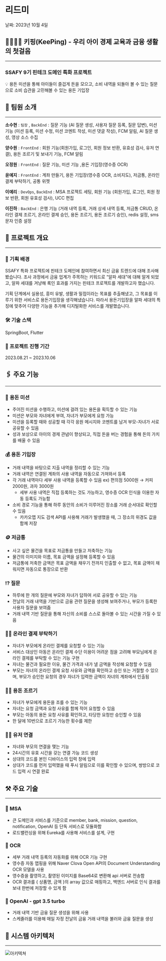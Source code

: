 # 리드미

날짜: 2023년 10월 4일

## 👨‍👩‍👧‍👧 키핑(KeePing) - 우리 아이 경제 교육과 금융 생활의 첫걸음

---

### SSAFY 9기 핀테크 도메인 특화 프로젝트

<aside>
💡 용돈 미션을 통해 아이들이 즐겁게 돈을 모으고, 소비 내역을 되돌아 볼 수 있는 질문으로
소비 습관을 고민해볼 수 있는 용돈 기입장

</aside>

## 📢 팀원 소개

---

**소수현** : `팀장` , `BackEnd` : 질문 기능 (AI 질문 생성, 사용자 질문 등록, 질문 답변), 미션 기능 (미션 등록, 미션 수정, 미션 코멘트 작성, 미션 댓글 작성), FCM 알림, AI 질문 생성, 영상 소스 수집

**양수원** : `FrontEnd` : 회원 기능(회원가입, 로그인, 회원 정보 반환, 유효성 검사, 유저 연결), 용돈 조르기 및 보내기 기능, FCM 알림

**오정원** : `FrontEnd` : 질문 기능, 미션 기능 ,용돈 기입장(영수증 OCR)

**윤예지** : `FrontEnd` :  계좌 만들기, 용돈 기입장(영수증 OCR, 소비지도), 저금통, 온라인 결제 부탁하기, 공통 위젯

**이예리** : `DevOps`, `BackEnd` : MSA 프로젝트 세팅, 회원 기능 (회원가입, 로그인, 회원 정보 반환, 회원 유효성 검사), UCC 편집

**이진하** : `BackEnd` : 은행 기능 (거래 내역 등록, 거래 상세 내역 등록, 저금통 CRUD, 온라인 결제 조르기, 온라인 결제 승인, 용돈 조르기, 용돈 조르기 승인), redis 설정, sms 문자 인증 설정

## 🔗 프로젝트 개요

---

### 📌 기획 배경

 SSAFY 특화 프로젝트에 핀테크 도메인에 참여하면서 최신 금융 트렌드에 대해 조사해 봤습니다. 조사 과정에서 금융 업계가 주목하는 키워드로 “알파 세대”에 대해 알게 되었고, 알파 세대를 겨냥해 록인 효과를 가지는 핀테크 프로젝트를 개발하고자 했습니다.

 기획 단계에서 실용성, 흥미 유발, 생활과 밀접이라는 목표를 추출해냈고, 그 목표를 이루기 위한 서비스로 용돈기입장을 생각해냈습니다. 따라서 용돈기입장을 알파 세대의 특징에 맞추어 다양한 기능을 추가해 디지털화한 서비스를 개발했습니다.

### 🛠 기술 스택

SpringBoot, Flutter

### 📅 프로젝트 진행 기간

2023.08.21 ~ 2023.10.06

## 🖇️ 주요 기능

---

### 📝 **용돈 미션**

- 주어진 미션을 수행하고, 미션에 걸려 있는 용돈을 획득할 수 있는 기능
- 미션은 부모와 자녀에게 부여, 자녀가 부모에게 요청 가능
- 미션을 등록할 때와 성공할 때 각각 응원 메시지와 코멘트를 남겨 부모-자녀가 서로 공유할 수 있음
- 성과 보상으로 아이의 경제 관념이 향상되고, 직접 돈을 버는 경험을 통해 돈의 가치를 배울 수 있음

### 💰 용돈 기입장

- 거래 내역을 바탕으로 지출 내역을 정리할 수 있는 기능
- 거래 내역은 연결된 계좌의 사용 내역을 자동으로 가져와서 등록
- 각 거래 내역마다 세부 사용 내역을 등록할 수 있음 ex) 편의점 5000원 → 커피 2000원, 과자 3000원
    - 세부 사용 내역은 직접 등록하는 것도 가능하고, 영수증 OCR 인식을 이용한 자동 등록도 가능함
- 소비 경로 기능을 통해 하루 동안의 소비가 이루어진 장소를 거래 순서대로 확인할 수 있음
    - 카카오맵 지도 검색 API를 사용해 거래가 발생했을 때, 그 장소의 위경도 값을 함께 저장

### 🪙 저금통

- 사고 싶은 물건을 목표로 저금통을 만들고 저축하는 기능
- 물건의 이미지와 이름, 목표 금액을 설정해 등록할 수 있음
- 저금통에 저축한 금액은 목표 금액을 채우기 전까지 인출할 수 없고, 목표 금액이 채워지면 자동으로 통장으로 반환

### ⁉ 질문

- 하루에 한 개의 질문에 부모와 자녀가 답하여 서로 공유할 수 있는 기능
- 전날의 거래 내역을 기반으로 금융 관련 질문을 생성해 보여주거나, 부모가 등록한 사용자 질문을 보여줌
- 거래 내역 기반 질문을 통해 자신의 소비를 스스로 돌아볼 수 있는 시간을 가질 수 있음

### 🙋‍♀️ 온라인 결제 부탁하기

- 자녀가 부모에게 온라인 결제를 요청할 수 있는 기능
- 서비스 대상인 아동은 온라인 결제 수단 이용이 어려운 점을 고려해 부모님에게 온라인 결제를 부탁할 수 있는 기능 구현
- 자녀는 물건과 필요한 이유, 물건 가격과 내가 낼 금액을 작성해 요청할 수 있음
- 부모는 자녀의 온라인 결제 요청 사유와 금액을 확인하고 승인 또는 거절할 수 있으며, 부모가 승인한 요청의 경우 자녀가 입력한  금액이 자녀의 계좌에서 인출됨

### 🙋‍♀️ 용돈 조르기

- 자녀가 부모에게 용돈을 조를 수 있는 기능
- 자녀는 요청 금액과 요청 사유를 함께 적어 요청할 수 있음
- 부모는 아동의 용돈 요청 사유를 확인하고, 타당한 요청만 승인할 수 있음
- 한 달에 10번으로 조르기 가능한 횟수를 제한

### 🤝🏻 유저 연결

- 자녀와 부모의 연결을 맺는 기능
- 24시간의 유효 시간을 갖는 연결 가능 코드 생성
- 상대의 코드를 본인 디바이스의 입력 창에 입력
- 상대가 코드를 먼저 입력했을 때 푸시 알림으로 이를 확인할 수 있으며, 쌍방으로 코드 입력 시 연결 완료

## ⚒️ 주요 기술

---

### 🎲 MSA

- 큰 도메인과 서비스를 기준으로 member, bank, mission, question, notification, OpenAI 등 단독 서비스로 모듈화함
- 로드밸런싱을 위해 Eureka를 사용해 서비스를 설계, 구현

### 🎲 OCR

- 세부 거래 내역 등록의 자동화를 위해 OCR 기능 구현
- 영수증 자동 맵핑을 위해 Naver Clova Open API의 Document Understanding OCR 모델을 사용
- 영수증을 촬영하고, 촬영된 이미지를 Base64로 변환해 api 서버로 전송함
- OCR 결과를 { 상품명, 금액 }의 array 값으로 매핑하고, 백엔드 서버로 인식 결과를 보내 한번에 저장할 수 있게 함

### 🎲 OpenAI - gpt 3.5 turbo

- 거래 내역 기반 금융 질문 생성을 위해 사용
- 스케줄러를 이용해 매일 자정 전날의 금융 거래 내역을 불러와 금융 질문을 생성

## 🏹 시스템 아키텍처

---

![아키텍쳐](/uploads/12f02fef4d23b3df834e71b1382a93b9/아키텍쳐.jpg)
